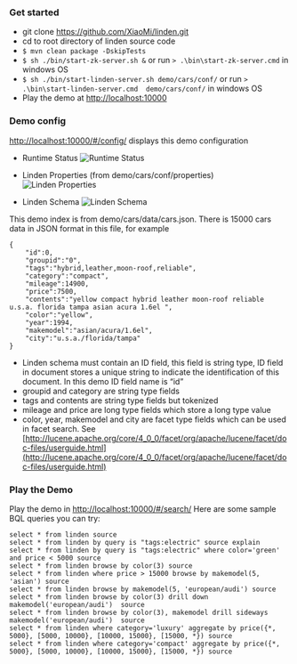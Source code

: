 ### Get started
*   git clone https://github.com/XiaoMi/linden.git
*   cd to root directory of linden source code
*  `$ mvn clean package -DskipTests`
*  `$ sh ./bin/start-zk-server.sh &` or run `> .\bin\start-zk-server.cmd`  in windows OS
*  `$ sh ./bin/start-linden-server.sh demo/cars/conf/`  or  run `> .\bin\start-linden-server.cmd  demo/cars/conf/` in windows OS
*   Play the demo at [http://localhost:10000](http://localhost:10000)

### Demo config
[http://localhost:10000/#/config/](http://localhost:10000/#/config/) displays this demo configuration

*	Runtime Status
	![Runtime Status](images/RuntimeStatus.png)


*	Linden Properties (from demo/cars/conf/properties)
	![Linden Properties](images/LindenProperties.png)

*	Linden Schema
   ![Linden Schema](images/LindenSchema.png)

This demo index is from demo/cars/data/cars.json.  There is 15000 cars data in JSON format in this file,  for example

    {
        "id":0,
        "groupid":"0",
        "tags":"hybrid,leather,moon-roof,reliable",
        "category":"compact",
        "mileage":14900,
        "price":7500,
        "contents":"yellow compact hybrid leather moon-roof reliable u.s.a. florida tampa asian acura 1.6el ",
        "color":"yellow",
        "year":1994,
        "makemodel":"asian/acura/1.6el",
        "city":"u.s.a./florida/tampa"
    }
*	Linden schema must contain an ID field, this field is string type, ID field in document stores a unique string to indicate the identification of this document.  In this demo ID field name is “id”
* 	groupid and category are string type fields
*	tags and contents are string type fields but tokenized
*	mileage and price are long type fields which store a long type value
*	color, year, makemodel and city are facet type fields which can be used in facet search.   See [http://lucene.apache.org/core/4_0_0/facet/org/apache/lucene/facet/doc-files/userguide.html](http://lucene.apache.org/core/4_0_0/facet/org/apache/lucene/facet/doc-files/userguide.html)

### Play the Demo
Play the demo in [http://localhost:10000/#/search/](http://localhost:10000/#/search/)
Here are some sample BQL queries you can try:

	select * from linden source
	select * from linden by query is "tags:electric" source explain
	select * from linden by query is "tags:electric" where color='green' and price < 5000 source
	select * from linden browse by color(3) source
	select * from linden where price > 15000 browse by makemodel(5, 'asian') source
	select * from linden browse by makemodel(5, 'european/audi') source
	select * from linden browse by color(3) drill down makemodel('european/audi')  source
	select * from linden browse by color(3), makemodel drill sideways makemodel('european/audi')  source
	select * from linden where category='luxury' aggregate by price({*, 5000}, [5000, 10000}, [10000, 15000}, [15000, *}) source
	select * from linden where category='compact' aggregate by price({*, 5000}, [5000, 10000}, [10000, 15000}, [15000, *}) source
